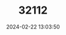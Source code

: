 ---
title: "32112"
category: "Grias colombiana"
draft: false
date: 2024-02-22 13:03:50
languages:
  Spanish; Castilian: ["Guasca"]
---
